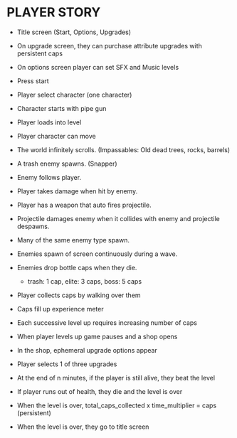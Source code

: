 # PLAYER STORY

- Title screen (Start, Options, Upgrades)
- On upgrade screen, they can purchase attribute upgrades with persistent caps
- On options screen player can set SFX and Music levels
- Press start
- Player select character (one character)
- Character starts with pipe gun
- Player loads into level
- Player character can move
- The world infinitely scrolls. (Impassables: Old dead trees, rocks, barrels)
- A trash enemy spawns. (Snapper)
- Enemy follows player.
- Player takes damage when hit by enemy.
- Player has a weapon that auto fires projectile.
- Projectile damages enemy when it collides with enemy and projectile despawns.
- Many of the same enemy type spawn.
- Enemies spawn of screen continuously during a wave.
- Enemies drop bottle caps when they die.
  - trash: 1 cap, elite: 3 caps, boss: 5 caps
- Player collects caps by walking over them
- Caps fill up experience meter
- Each successive level up requires increasing number of caps
- When player levels up game pauses and a shop opens
- In the shop, ephemeral upgrade options appear
- Player selects 1 of three upgrades
- At the end of n minutes, if the player is still alive, they beat the level

- If player runs out of health, they die and the level is over

- When the level is over, total_caps_collected x time_multiplier = caps (persistent)
- When the level is over, they go to title screen
